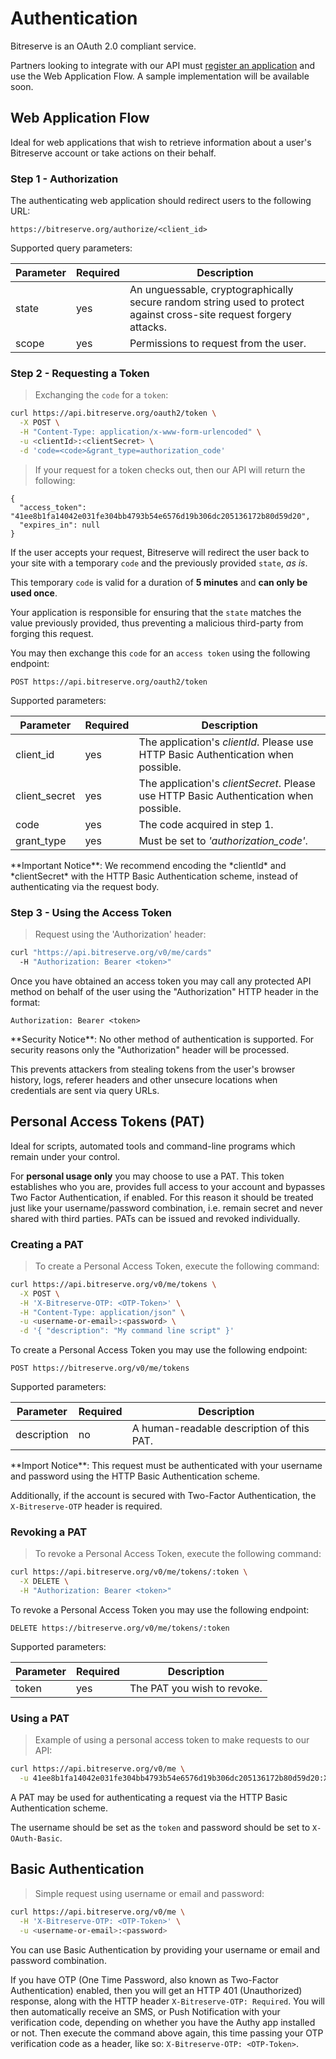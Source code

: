 # Authentication

Bitreserve is an OAuth 2.0 compliant service.

Partners looking to integrate with our API must [register an application](#registering-an-application) and use the Web Application Flow. A sample implementation will be available soon.

## Web Application Flow

Ideal for web applications that wish to retrieve information about a user's Bitreserve account or take actions on their behalf.

### Step 1 - Authorization

The authenticating web application should redirect users to the following URL:

`https://bitreserve.org/authorize/<client_id>`

Supported query parameters:

Parameter | Required |  Description
--------- | ----------- | -----------
state | yes | An unguessable, cryptographically secure random string used to protect against cross-site request forgery attacks.
scope | yes | Permissions to request from the user.

### Step 2 - Requesting a Token

> Exchanging the `code` for a `token`:

```bash
curl https://api.bitreserve.org/oauth2/token \
  -X POST \
  -H "Content-Type: application/x-www-form-urlencoded" \
  -u <clientId>:<clientSecret> \
  -d 'code=<code>&grant_type=authorization_code'
```

> If your request for a token checks out, then our API will return the following:

```
{
  "access_token": "41ee8b1fa14042e031fe304bb4793b54e6576d19b306dc205136172b80d59d20",
  "expires_in": null
}
```

If the user accepts your request, Bitreserve will redirect the user back to your site with a temporary `code` and the previously provided `state`, *as is*.

This temporary `code` is valid for a duration of **5 minutes** and **can only be used once**.

Your application is responsible for ensuring that the `state` matches the value previously provided, thus preventing a malicious third-party from forging this request.

You may then exchange this `code` for an `access token` using the following endpoint:

`POST https://api.bitreserve.org/oauth2/token`

Supported parameters:

Parameter | Required |  Description
--------- | ----------- | -----------
client_id | yes | The application's *clientId*. Please use HTTP Basic Authentication when possible.
client_secret | yes | The application's *clientSecret*. Please use HTTP Basic Authentication when possible.
code | yes | The code acquired in step 1.
grant_type | yes | Must be set to *'authorization_code'*.

<aside class="notice">
**Important Notice**: We recommend encoding the *clientId* and *clientSecret* with the HTTP Basic Authentication scheme, instead of authenticating via the request body.
</aside>

### Step 3 - Using the Access Token

> Request using the 'Authorization' header:

```bash
curl "https://api.bitreserve.org/v0/me/cards"
  -H "Authorization: Bearer <token>"
```

Once you have obtained an access token you may call any protected API method on behalf of the user using the "Authorization" HTTP header in the format:

`Authorization: Bearer <token>`

<aside class="notice">
**Security Notice**: No other method of authentication is supported. For security reasons only the "Authorization" header will be processed.

This prevents attackers from stealing tokens from the user's browser history, logs, referer headers and other unsecure locations when credentials are sent via query URLs.
</aside>

## Personal Access Tokens (PAT)

Ideal for scripts, automated tools and command-line programs which remain under your control.

For **personal usage only** you may choose to use a PAT. This token establishes who you are, provides full access to your account and bypasses Two Factor Authentication, if enabled. For this reason it should be treated just like your username/password combination, i.e. remain secret and never shared with third parties. PATs can be issued and revoked individually.

### Creating a PAT

> To create a Personal Access Token, execute the following command:

```bash
curl https://api.bitreserve.org/v0/me/tokens \
  -X POST \
  -H 'X-Bitreserve-OTP: <OTP-Token>' \
  -H "Content-Type: application/json" \
  -u <username-or-email>:<password> \
  -d '{ "description": "My command line script" }'
```

To create a Personal Access Token you may use the following endpoint:

`POST https://bitreserve.org/v0/me/tokens`

Supported parameters:

Parameter | Required |  Description
--------- | ----------- | -----------
description | no | A human-readable description of this PAT.

<aside class="notice">
**Import Notice**: This request must be authenticated with your username and password using the HTTP Basic Authentication scheme.

Additionally, if the account is secured with Two-Factor Authentication, the `X-Bitreserve-OTP` header is required.
</aside>

### Revoking a PAT

> To revoke a Personal Access Token, execute the following command:

```bash
curl https://api.bitreserve.org/v0/me/tokens/:token \
  -X DELETE \
  -H "Authorization: Bearer <token>"
```

To revoke a Personal Access Token you may use the following endpoint:

`DELETE https://bitreserve.org/v0/me/tokens/:token`

Supported parameters:

Parameter | Required |  Description
--------- | ----------- | -----------
token | yes | The PAT you wish to revoke.

### Using a PAT

> Example of using a personal access token to make requests to our API:

```bash
curl https://api.bitreserve.org/v0/me \
  -u 41ee8b1fa14042e031fe304bb4793b54e6576d19b306dc205136172b80d59d20:X-OAuth-Basic
```

A PAT may be used for authenticating a request via the HTTP Basic Authentication scheme.

The username should be set as the `token` and password should be set to `X-OAuth-Basic`.

## Basic Authentication

> Simple request using username or email and password:

```bash
curl https://api.bitreserve.org/v0/me \
  -H 'X-Bitreserve-OTP: <OTP-Token>' \
  -u <username-or-email>:<password>
```

You can use Basic Authentication by providing your username or email and password combination.

If you have OTP (One Time Password, also known as Two-Factor Authentication) enabled, then you will get an HTTP 401 (Unauthorized) response, along with the HTTP header `X-Bitreserve-OTP: Required`. You will then automatically receive an SMS, or Push Notification with your verification code, depending on whether you have the Authy app installed or not. Then execute the command above again, this time passing your OTP verification code as a header, like so: `X-Bitreserve-OTP: <OTP-Token>`.

